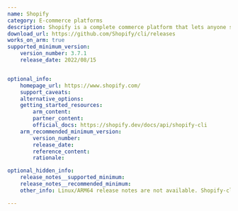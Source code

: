 ```yaml
---
name: Shopify
category: E-commerce platforms
description: Shopify is a complete commerce platform that lets anyone start, manage, and grow a business. One can use Shopify to build an online store, manage sales, market to customers, and accept payments in digital and physical locations.
download_url: https://github.com/Shopify/cli/releases
works_on_arm: true
supported_minimum_version:
    version_number: 3.7.1
    release_date: 2022/08/15


optional_info:
    homepage_url: https://www.shopify.com/
    support_caveats:
    alternative_options:
    getting_started_resources:
        arm_content:
        partner_content:
        official_docs: https://shopify.dev/docs/api/shopify-cli
    arm_recommended_minimum_version:
        version_number:
        release_date:
        reference_content:
        rationale:

optional_hidden_info:
    release_notes__supported_minimum:
    release_notes__recommended_minimum:
    other_info: Linux/ARM64 release notes are not available. Shopify-cli can be installed via npm. Successfully installed the minimum version 3.7.1 available at the GitHub releases via npm on the Neoverse N1. Shopify 2.x and below has been deprecated and Shopify has blocked app and extension commmands for all CLI 2.x users. Kindly refer [this](https://shopify.dev/changelog/cli-2-x-is-deprecated).

---
```

